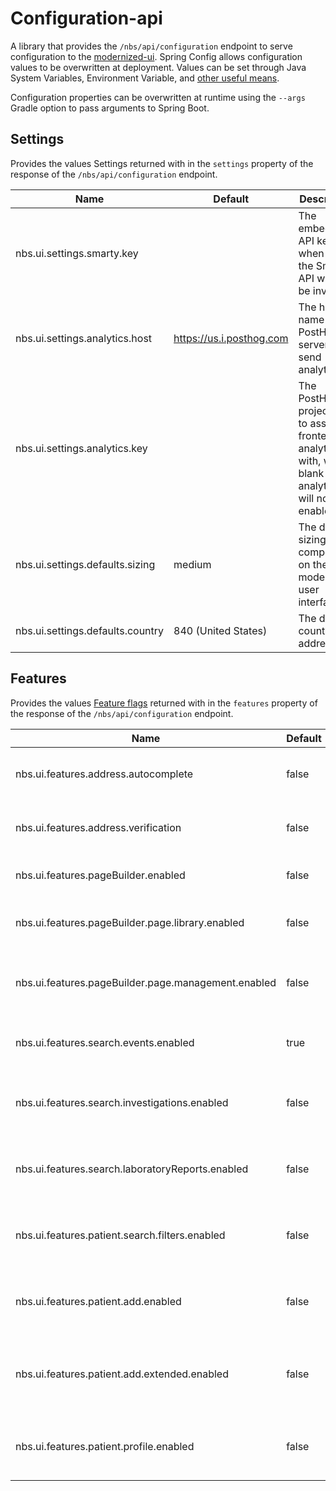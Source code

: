 # Configuration-api

A library that provides the `/nbs/api/configuration` endpoint to serve configuration to
the [modernized-ui](/apps/modernization-ui/). Spring Config allows configuration values to be overwritten at deployment.
Values can be set through Java System Variables, Environment Variable,
and [other useful means](https://docs.spring.io/spring-boot/reference/features/external-config.html).

Configuration properties can be overwritten at runtime using the `--args` Gradle option to pass arguments to Spring
Boot.

## Settings

Provides the values Settings returned with in the `settings` property of
the response of the `/nbs/api/configuration` endpoint.

| Name                             | Default                  | Description                                                                                             |
|----------------------------------|--------------------------|---------------------------------------------------------------------------------------------------------|
| nbs.ui.settings.smarty.key       |                          | The embedded API key, when blank the Smarty API will not be invoked.                                    |
| nbs.ui.settings.analytics.host   | https://us.i.posthog.com | The host name of the PostHog server to send analytics to.                                               |
| nbs.ui.settings.analytics.key    |                          | The PostHog project key to associate frontend analytics with, when blank analytics will not be enabled. |
| nbs.ui.settings.defaults.sizing  | medium                   | The default sizing of components on the modernized user interface.                                      |
| nbs.ui.settings.defaults.country | 840 (United States)      | The default country for addresses.                                                                      |

## Features

Provides the values [Feature flags](/documentation/feature-flags/README.md) returned with in the `features` property of
the response of the `/nbs/api/configuration` endpoint.

| Name                                                | Default | Description                                         |
|-----------------------------------------------------|---------|-----------------------------------------------------|
| nbs.ui.features.address.autocomplete                | false   | Enables the address autocomplete feature            |
| nbs.ui.features.address.verification                | false   | Enables the address verification feature            |
| nbs.ui.features.pageBuilder.enabled                 | false   | Enables the PageBuilder feature                     |
| nbs.ui.features.pageBuilder.page.library.enabled    | false   | Enables the PageBuilder Page Library feature        |
| nbs.ui.features.pageBuilder.page.management.enabled | false   | Enables the PageBuilder Page Management feature     |
| nbs.ui.features.search.events.enabled               | true    | Enables access to NBS6 Event Search                 |
| nbs.ui.features.search.investigations.enabled       | false   | Enables access to modernized Investigation search   |
| nbs.ui.features.search.laboratoryReports.enabled    | false   | Enables access to modernized Laboratory search      |
| nbs.ui.features.patient.search.filters.enabled      | false   | Enables access to modernized Patient search filters |
| nbs.ui.features.patient.add.enabled                 | false   | Enables access to modernized Patient short form add |
| nbs.ui.features.patient.add.extended.enabled        | false   | Enables access to modernized Patient Extended add   |
| nbs.ui.features.patient.profile.enabled             | false   | Enables access to modernized Patient Profile        |
